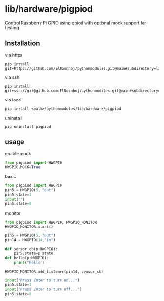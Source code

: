 # lib/hardware/pigpiod

Control Raspberry Pi GPIO using gpiod with optional mock support for testing.

## Installation
via https
```
pip install git+https://github.com/ElNosnhoj/pythonmodules.git@main#subdirectory=lib/hardware/pigpiod
```

via ssh
```
pip install git+ssh://git@github.com:ElNosnhoj/pythonmodules.git@main#subdirectory=lib/hardware/pigpiod
```

via local
```
pip install <path>/pythonmodules/lib/hardware/pigpiod
```

uninstall
```
pip uninstall pigpiod
```

## usage
enable mock
```python
from pigpiod import HWGPIO
HWGPIO.MOCK=True
```


basic
```python
from pigpiod import HWGPIO
pin5 = HWGPIO(5, "out")
pin5.state=1
input("")
pin5.state=0
```

monitor
```python
from pigpiod import HWGPIO, HWGPIO_MONITOR
HWGPIO_MONITOR.start()

pin5 = HWGPIO(5, "out")
pin14 = HWGPIO(14,"in")

def sensor_cb(p:HWGPIO): 
    pin5.state=p.state
def hello(p:HWGPIO):
    print("hello")

HWGPIO_MONITOR.add_listener(pin14, sensor_cb)

input("Press Enter to turn on...")
pin5.state=1
input("Press Enter to turn off...")
pin5.state=0
```